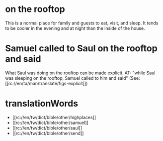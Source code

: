 # on the rooftop

This is a normal place for family and guests to eat, visit, and sleep. It tends to be cooler in the evening and at night than the inside of the house.

# Samuel called to Saul on the rooftop and said

What Saul was doing on the rooftop can be made explicit. AT: "while Saul was sleeping on the rooftop, Samuel called to him and said" (See: [[rc://en/ta/man/translate/figs-explicit]])

# translationWords

* [[rc://en/tw/dict/bible/other/highplaces]]
* [[rc://en/tw/dict/bible/other/samuel]]
* [[rc://en/tw/dict/bible/other/saul]]
* [[rc://en/tw/dict/bible/other/send]]